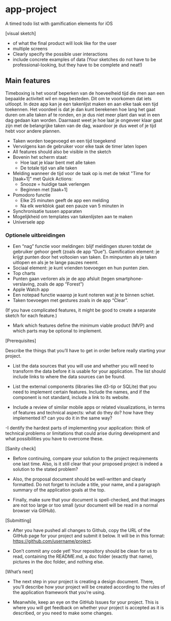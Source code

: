 # app-project
A timed todo list with gamification elements for iOS

[visual sketch]
- of what the final product will look like for the user
- multiple screens
- Clearly specify the possible user interactions
- include concrete examples of data
(Your sketches do not have to be professional-looking, but they have to be complete and neat!)

## Main features
Timeboxing is het vooraf beperken van de hoeveelheid tijd die men aan een bepaalde activiteit wil en mag besteden. Dit om te voorkomen dat iets uitloopt. In deze app kan je een takenlijst maken en aan elke taak een tijd toekennen. Het voordeel is dat je dan kunt berekenen hoe lang het gaat duren om alle taken af te ronden, en je dus niet meer plant dan wat in een dag gedaan kan worden. Daarnaast weet je hoe laat je ongeveer klaar gaat zijn met de belangrijke taken van de dag, waardoor je dus weet of je tijd hebt voor andere plannen.

- Taken worden toegevoegd en een tijd toegekend
- Vervolgens kan de gebruiker voor elke taak de timer laten lopen
- All features should also be visible in the sketch
- Bovenin het scherm staat:
  - Hoe laat je klaar bent met alle taken
  - De totale tijd van alle taken
- Melding wanneer de tijd voor de taak op is met de tekst "Time for [taak+1]" met Quick Actions:
  - Snooze = huidige taak verlengen
  - Beginnen met [taak+1]
- Pomodoro functie
  - Elke 25 minuten geeft de app een melding
  - Na elk werkblok gaat een pauze van 5 minuten in
- Synchronisatie tussen apparaten
- Mogelijkheid om templates van takenlijsten aan te maken
- Universele app

### Optionele uitbreidingen
- Een “nag” functie voor meldingen: blijf meldingen sturen totdat de gebruiker gehoor geeft (zoals de app “Due”).
Gamification element: je krijgt punten door het voltooien van taken. En minpunten als je taken uitlopen en als je te lange pauzes neemt.
- Sociaal element: je kunt vrienden toevoegen en hun punten zien.
- Top charts
- Punten gaan verloren als je de app afsluit (tegen smartphone-verslaving, zoals de app “Forest”)
- Apple Watch app
- Een notepad functie waarop je kunt noteren wat je te binnen schiet.
- Taken toevoegen met gestures zoals in de app “Clear”.

(If you have complicated features, it might be good to create a separate sketch for each feature.)
- Mark which features define the minimum viable product (MVP) and which parts may be optional to implement.

[Prerequisites]

Describe the things that you’ll have to get in order before really starting your project.

- List the data sources that you will use and whether you will need to transform the data before it is usable for your application. The list should include links to where the data sources can be found.

- List the external components (libraries like d3-tip or SQLite) that you need to implement certain features. Include the names, and if the component is not standard, include a link to its website.

- Include a review of similar mobile apps or related visualizations, in terms of features and technical aspects: what do they do? how have they implemented it? can you do it in the same way?

-I dentify the hardest parts of implementing your application: think of technical problems or limitations that could arise during development and what possibilities you have to overcome these.

[Sanity check]

- Before continuing, compare your solution to the project requirements one last time. Also, is it still clear that your proposed project is indeed a solution to the stated problem?

- Also, the proposal document should be well-written and clearly formatted. Do not forget to include a title, your name, and a paragraph summary of the application goals at the top.

- Finally, make sure that your document is spell-checked, and that images are not too large or too small (your document will be read in a normal browser via GitHub).

[Submitting]

- After you have pushed all changes to Github, copy the URL of the GitHub page for your project and submit it below. It will be in this format: https://github.com/username/project.

- Don’t commit any code yet! Your repository should be clean for us to read, containing the README.md, a doc folder (exactly that name), pictures in the doc folder, and nothing else.

[What’s next]

- The next step in your project is creating a design document. There, you’ll describe how your project will be created according to the rules of the application framework that you’re using.

- Meanwhile, keep an eye on the GitHub Issues for your project. This is where you will get feedback on whether your project is accepted as it is described, or you need to make some changes.



